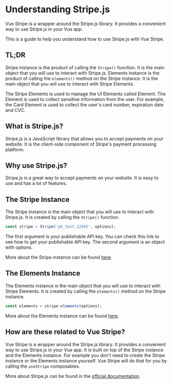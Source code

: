 # Understanding Stripe.js

Vue Stripe is a wrapper around the Stripe.js library. It provides a convenient way to use Stripe.js in your Vue app.

This is a guide to help you understand how to use Stripe.js with Vue Stripe.

## TL;DR

Stripe instance is the product of calling the `Stripe()` function. It is the main object that you will use to interact with Stripe.js. Elements instance is the product of calling the `elements()` method on the Stripe instance. It is the main object that you will use to interact with Stripe Elements.

The Stripe Elements is used to manage the UI Elements called Element. The Element is used to collect sensitive information from the user. For example, the Card Element is used to collect the user's card number, expiration date and CVC.

## What is Stripe.js?

Stripe.js is a JavaScript library that allows you to accept payments on your website. It is the client-side component of Stripe's payment processing platform.

## Why use Stripe.js?

Stripe.js is a great way to accept payments on your website. It is easy to use and has a lot of features.

## The Stripe Instance

The Stripe instance is the main object that you will use to interact with Stripe.js. It is created by calling the `Stripe()` function.

```js
const stripe = Stripe('pk_test_12345', options);
```

The first argument is your publishable API key. You can check this link to see how to get your publishable API key. The second argument is an object with options.

More about the Stripe instance can be found [here](https://stripe.com/docs/js/initializing).

## The Elements Instance

The Elements instance is the main object that you will use to interact with Stripe Elements. It is created by calling the `elements()` method on the Stripe instance.

```js
const elements = stripe.elements(options);
```

More about the Elements instance can be found [here](https://stripe.com/docs/js/elements_object/create).

## How are these related to Vue Stripe?

Vue Stripe is a wrapper around the Stripe.js library. It provides a convenient way to use Stripe.js in your Vue app. It is built on top of the Stripe instance and the Elements instance. For example you don't need to create the Stripe instance or the Elements instance yourself. Vue Stripe will do that for you by calling the `useStripe` composables.

More about Stripe.js can be found in the [official documentation](https://stripe.com/docs/js).
